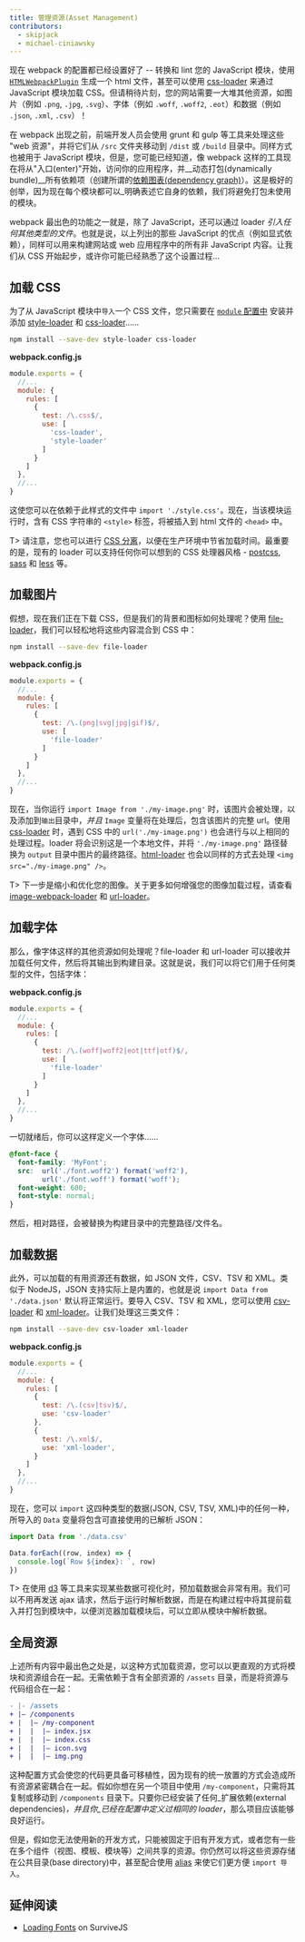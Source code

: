 ```yaml
---
title: 管理资源(Asset Management)
contributors:
  - skipjack
  - michael-ciniawsky
---
```


现在 webpack 的配置都已经设置好了 -- 转换和 lint 您的 JavaScript 模块，使用 [`HTMLWebpackPlugin`](/plugins/html-webpack-plugin) 生成一个 html 文件，甚至可以使用 [css-loader](/loaders/css-loader) 来通过 JavaScript 模块加载 CSS。但请稍待片刻，您的网站需要一大堆其他资源，如图片（例如 `.png`, `.jpg`, `.svg`）、字体（例如 `.woff`, `.woff2`, `.eot`）和数据（例如 `.json`, `.xml`, `.csv`）！

在 webpack 出现之前，前端开发人员会使用 grunt 和 gulp 等工具来处理这些 "web 资源"，并将它们从 `/src` 文件夹移动到 `/dist` 或 `/build` 目录中。同样方式也被用于 JavaScript 模块，但是，您可能已经知道，像 webpack 这样的工具现在将从"入口(enter)"开始，访问你的应用程序，并__动态打包(dynamically bundle)__所有依赖项（创建所谓的[依赖图表(dependency graph)](/concepts/dependency-graph)）。这是极好的创举，因为现在每个模块都可以_明确表述它自身的依赖，我们将避免打包未使用的模块。

webpack 最出色的功能之一就是，除了 JavaScript，还可以通过 loader _引入任何其他类型的文件_。也就是说，以上列出的那些 JavaScript 的优点（例如显式依赖），同样可以用来构建网站或 web 应用程序中的所有非 JavaScript 内容。让我们从 CSS 开始起步，或许你可能已经熟悉了这个设置过程...


## 加载 CSS

为了从 JavaScript 模块中`导入`一个 CSS 文件，您只需要在 [`module` 配置中](/configuration/module) 安装并添加 [style-loader](/loaders/style-loader) 和 [css-loader](/loaders/css-loader)……

``` bash
npm install --save-dev style-loader css-loader
```

__webpack.config.js__

``` js
module.exports = {
  //...
  module: {
    rules: [
      {
        test: /\.css$/,
        use: [
          'css-loader',
          'style-loader'
        ]
      }
    ]
  },
  //...
}
```

这使您可以在依赖于此样式的文件中 `import './style.css'`。现在，当该模块运行时，含有 CSS 字符串的 `<style>` 标签，将被插入到 html 文件的 `<head>` 中。

T> 请注意，您也可以进行 [CSS 分离](/guides/code-splitting-css)，以便在生产环境中节省加载时间。最重要的是，现有的 loader 可以支持任何你可以想到的 CSS 处理器风格 - [postcss](/loaders/postcss-loader), [sass](/loaders/sass-loader) 和 [less](/loaders/less-loader) 等。


## 加载图片

假想，现在我们正在下载 CSS，但是我们的背景和图标如何处理呢？使用 [file-loader](/loaders/file-loader)，我们可以轻松地将这些内容混合到 CSS 中：

``` bash
npm install --save-dev file-loader
```

__webpack.config.js__

``` js
module.exports = {
  //...
  module: {
    rules: [
      {
        test: /\.(png|svg|jpg|gif)$/,
        use: [
          'file-loader'
        ]
      }
    ]
  },
  //...
}
```

现在，当你运行 `import Image from './my-image.png'` 时，该图片会被处理，以及添加到`输出`目录中，_并且_ `Image` 变量将在处理后，包含该图片的完整 url。使用 [css-loader](/loaders/css-loader) 时，遇到 CSS 中的 `url('./my-image.png')` 也会进行与以上相同的处理过程。loader 将会识别这是一个本地文件，并将 `'./my-image.png'` 路径替换为 `output` 目录中图片的最终路径。[html-loader](/loaders/html-loader) 也会以同样的方式去处理 `<img src="./my-image.png" />`。

T> 下一步是缩小和优化您的图像。关于更多如何增强您的图像加载过程，请查看 [image-webpack-loader](https://github.com/tcoopman/image-webpack-loader) 和 [url-loader](/loaders/url-loader)。


## 加载字体

那么，像字体这样的其他资源如何处理呢？file-loader 和 url-loader 可以接收并加载任何文件，然后将其输出到构建目录。这就是说，我们可以将它们用于任何类型的文件，包括字体：

__webpack.config.js__

``` js
module.exports = {
  //...
  module: {
    rules: [
      {
        test: /\.(woff|woff2|eot|ttf|otf)$/,
        use: [
          'file-loader'
        ]
      }
    ]
  },
  //...
}
```

一切就绪后，你可以这样定义一个字体……

``` css
@font-face {
  font-family: 'MyFont';
  src:  url('./font.woff2') format('woff2'),
        url('./font.woff') format('woff');
  font-weight: 600;
  font-style: normal;
}
```

然后，相对路径，会被替换为构建目录中的完整路径/文件名。


## 加载数据

此外，可以加载的有用资源还有数据，如 JSON 文件，CSV、TSV 和 XML。类似于 NodeJS，JSON 支持实际上是内置的，也就是说 `import Data from './data.json'` 默认将正常运行。要导入 CSV、TSV 和 XML，您可以使用 [csv-loader](https://github.com/theplatapi/csv-loader) 和 [xml-loader](https://github.com/gisikw/xml-loader)。让我们处理这三类文件：

``` bash
npm install --save-dev csv-loader xml-loader
```

__webpack.config.js__

``` js
module.exports = {
  //...
  module: {
    rules: [
      {
        test: /\.(csv|tsv)$/,
        use: 'csv-loader'
      },
      {
        test: /\.xml$/,
        use: 'xml-loader',
      }
    ]
  },
  //...
}
```

现在，您可以 `import` 这四种类型的数据(JSON, CSV, TSV, XML)中的任何一种，所导入的 `Data` 变量将包含可直接使用的已解析 JSON：

``` js
import Data from './data.csv'

Data.forEach((row, index) => {
  console.log(`Row ${index}: `, row)
})
```

T> 在使用 [d3](https://github.com/d3) 等工具来实现某些数据可视化时，预加载数据会非常有用。我们可以不用再发送 ajax 请求，然后于运行时解析数据，而是在构建过程中将其提前载入并打包到模块中，以便浏览器加载模块后，可以立即从模块中解析数据。


## 全局资源

上述所有内容中最出色之处是，以这种方式加载资源，您可以以更直观的方式将模块和资源组合在一起。无需依赖于含有全部资源的 `/assets` 目录，而是将资源与代码组合在一起：

``` diff
- |- /assets
+ |– /components
+ |  |– /my-component
+ |  |  |– index.jsx
+ |  |  |– index.css
+ |  |  |– icon.svg
+ |  |  |– img.png
```

这种配置方式会使您的代码更具备可移植性，因为现有的统一放置的方式会造成所有资源紧密耦合在一起。假如你想在另一个项目中使用  `/my-component`，只需将其复制或移动到 `/components` 目录下。只要你已经安装了任何_扩展依赖(external dependencies)_，并且你_已经在配置中定义过相同的 loader_，那么项目应该能够良好运行。

但是，假如您无法使用新的开发方式，只能被固定于旧有开发方式，或者您有一些在多个组件（视图、模板、模块等）之间共享的资源。你仍然可以将这些资源存储在公共目录(base directory)中，甚至配合使用 [alias](/configuration/resolve#resolve-alias) 来使它们更方便 `import 导入`。


## 延伸阅读

- [Loading Fonts](https://survivejs.com/webpack/loading/fonts/) on SurviveJS
